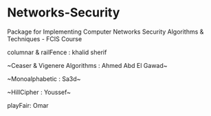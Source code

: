 # Networks-Security
Package for Implementing Computer Networks Security Algorithms &amp; Techniques - FCIS Course

columnar & railFence : khalid sherif 

~Ceaser & Vigenere Algorithms : Ahmed Abd El Gawad~

~Monoalphabetic : Sa3d~

~HillCipher : Youssef~

playFair: Omar

